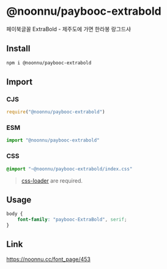 # @noonnu/paybooc-extrabold
페이북글꼴 ExtraBold - 제주도에 가면 한라봉 랑그드샤

## Install
```sh
npm i @noonnu/paybooc-extrabold
```
## Import
### CJS
```js
require("@noonnu/paybooc-extrabold")
```
### ESM
```js
import "@noonnu/paybooc-extrabold"
```
### CSS 
```css
@import "~@noonnu/paybooc-extrabold/index.css"
```
> [css-loader](https://github.com/webpack-contrib/css-loader) are required.

## Usage
```css
body {
    font-family: "paybooc-ExtraBold", serif;
}
```

## Link
https://noonnu.cc/font_page/453